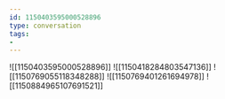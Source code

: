```yaml
---
id: 1150403595000528896
type: conversation
tags:
- 
---
```

![[1150403595000528896]]
![[1150418284803547136]]
![[1150769055118348288]]
![[1150769401261694978]]
![[1150884965107691521]]

